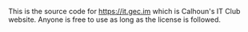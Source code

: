This is the source code for https://it.gec.im which is Calhoun's IT Club website. Anyone is free to use as long as the license is followed.